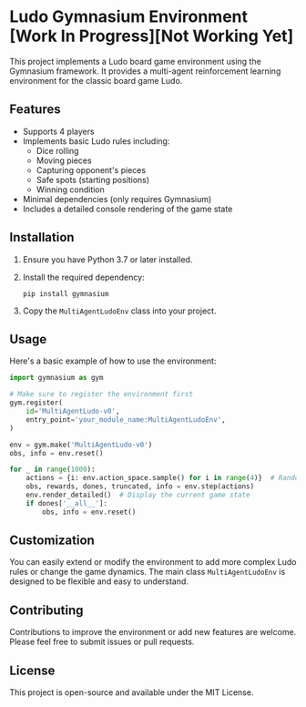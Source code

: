 # Ludo Gymnasium Environment [Work In Progress][Not Working Yet]

This project implements a Ludo board game environment using the Gymnasium framework. It provides a multi-agent reinforcement learning environment for the classic board game Ludo.

## Features

- Supports 4 players
- Implements basic Ludo rules including:
  - Dice rolling
  - Moving pieces
  - Capturing opponent's pieces
  - Safe spots (starting positions)
  - Winning condition
- Minimal dependencies (only requires Gymnasium)
- Includes a detailed console rendering of the game state

## Installation

1. Ensure you have Python 3.7 or later installed.
2. Install the required dependency:

   ```
   pip install gymnasium
   ```

3. Copy the `MultiAgentLudoEnv` class into your project.

## Usage

Here's a basic example of how to use the environment:

```python
import gymnasium as gym

# Make sure to register the environment first
gym.register(
    id='MultiAgentLudo-v0',
    entry_point='your_module_name:MultiAgentLudoEnv',
)

env = gym.make('MultiAgentLudo-v0')
obs, info = env.reset()

for _ in range(1000):
    actions = {i: env.action_space.sample() for i in range(4)}  # Random actions
    obs, rewards, dones, truncated, info = env.step(actions)
    env.render_detailed()  # Display the current game state
    if dones['__all__']:
        obs, info = env.reset()
```

## Customization

You can easily extend or modify the environment to add more complex Ludo rules or change the game dynamics. The main class `MultiAgentLudoEnv` is designed to be flexible and easy to understand.

## Contributing

Contributions to improve the environment or add new features are welcome. Please feel free to submit issues or pull requests.

## License

This project is open-source and available under the MIT License.